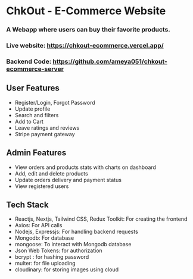 # ChkOut - E-Commerce Website

### A Webapp where users can buy their favorite products.

### Live website: https://chkout-ecommerce.vercel.app/

### Backend Code: https://github.com/ameya051/chkout-ecommerce-server

## User Features

* Register/Login, Forgot Password
* Update profile
* Search and filters
* Add to Cart
* Leave ratings and reviews
* Stripe payment gateway

## Admin Features

* View orders and products stats with charts on dashboard
* Add, edit and delete products
* Update orders delivery and payment status
* View registered users


## Tech Stack

* Reactjs, Nextjs, Tailwind CSS, Redux Toolkit: For creating the frontend
* Axios: For API calls
* Nodejs, Expressjs: For handling backend requests
* Mongodb: For database
* mongoose: To interact with Mongodb database
* Json Web Tokens: for authorization
* bcrypt : for hashing password
* multer: for file uploading
* cloudinary: for storing images using cloud
